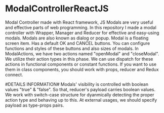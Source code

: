 # ModalControllerReactJS
Modal Controller made with React framework, JS
Modals are very useful and effective parts of web programming. 
In this repository I made a modal controller with Wrapper, Manager and Reducer for effective and easy-using modals. 
Modals are also known as dialog or popup. 
Modal is a floating screen item. Has a default OK and CANCEL buttons.
You can configure functions and styles of these buttons and also sizes of modals.
In ModalActions, we have two actions named "openModal" and "closeModal". We utilize their action types in this phase.
We can use dispatch for these actions in functional components or constant functions. If you want to use them in class components, 
you should work with props, reducer and Redux connect.

#DETAILS INFORMATION#
Modals' visibility is controlled with boolean values "true" & "false".
So that, reducer's payload carries boolean values.
We work with switch-case structure for dyanmically detecting the proper action type and behaving up to this.
At external usages, we should specify payload as type-props pairs.

